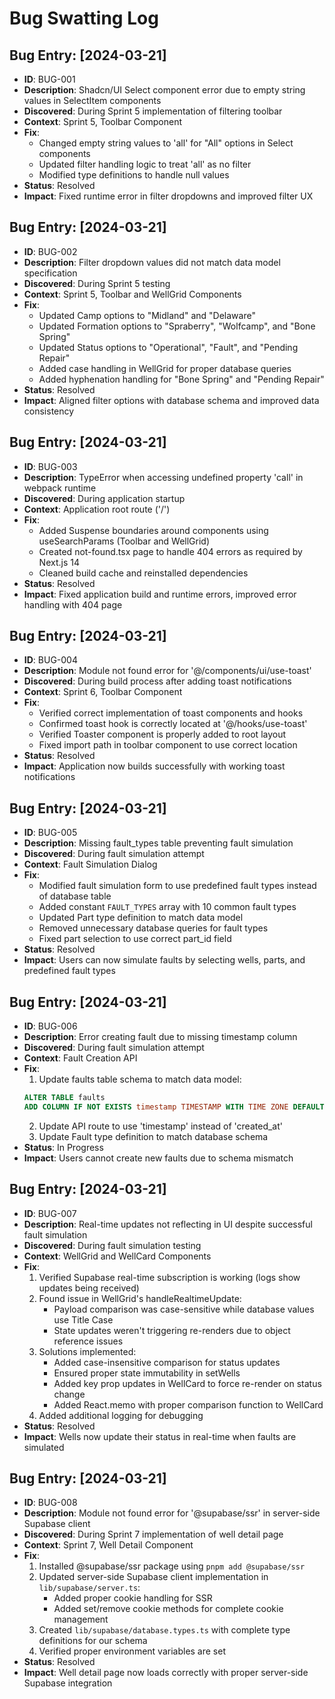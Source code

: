 # Bug Swatting Log

## Bug Entry: [2024-03-21]
- **ID**: BUG-001
- **Description**: Shadcn/UI Select component error due to empty string values in SelectItem components
- **Discovered**: During Sprint 5 implementation of filtering toolbar
- **Context**: Sprint 5, Toolbar Component
- **Fix**: 
  - Changed empty string values to 'all' for "All" options in Select components
  - Updated filter handling logic to treat 'all' as no filter
  - Modified type definitions to handle null values
- **Status**: Resolved
- **Impact**: Fixed runtime error in filter dropdowns and improved filter UX

## Bug Entry: [2024-03-21]
- **ID**: BUG-002
- **Description**: Filter dropdown values did not match data model specification
- **Discovered**: During Sprint 5 testing
- **Context**: Sprint 5, Toolbar and WellGrid Components
- **Fix**: 
  - Updated Camp options to "Midland" and "Delaware"
  - Updated Formation options to "Spraberry", "Wolfcamp", and "Bone Spring"
  - Updated Status options to "Operational", "Fault", and "Pending Repair"
  - Added case handling in WellGrid for proper database queries
  - Added hyphenation handling for "Bone Spring" and "Pending Repair"
- **Status**: Resolved
- **Impact**: Aligned filter options with database schema and improved data consistency

## Bug Entry: [2024-03-21]
- **ID**: BUG-003
- **Description**: TypeError when accessing undefined property 'call' in webpack runtime
- **Discovered**: During application startup
- **Context**: Application root route ('/')
- **Fix**: 
  - Added Suspense boundaries around components using useSearchParams (Toolbar and WellGrid)
  - Created not-found.tsx page to handle 404 errors as required by Next.js 14
  - Cleaned build cache and reinstalled dependencies
- **Status**: Resolved
- **Impact**: Fixed application build and runtime errors, improved error handling with 404 page

## Bug Entry: [2024-03-21]
- **ID**: BUG-004
- **Description**: Module not found error for '@/components/ui/use-toast'
- **Discovered**: During build process after adding toast notifications
- **Context**: Sprint 6, Toolbar Component
- **Fix**: 
  - Verified correct implementation of toast components and hooks
  - Confirmed toast hook is correctly located at '@/hooks/use-toast'
  - Verified Toaster component is properly added to root layout
  - Fixed import path in toolbar component to use correct location
- **Status**: Resolved
- **Impact**: Application now builds successfully with working toast notifications

## Bug Entry: [2024-03-21]
- **ID**: BUG-005
- **Description**: Missing fault_types table preventing fault simulation
- **Discovered**: During fault simulation attempt
- **Context**: Fault Simulation Dialog
- **Fix**: 
  - Modified fault simulation form to use predefined fault types instead of database table
  - Added constant `FAULT_TYPES` array with 10 common fault types
  - Updated Part type definition to match data model
  - Removed unnecessary database queries for fault types
  - Fixed part selection to use correct part_id field
- **Status**: Resolved
- **Impact**: Users can now simulate faults by selecting wells, parts, and predefined fault types

## Bug Entry: [2024-03-21]
- **ID**: BUG-006
- **Description**: Error creating fault due to missing timestamp column
- **Discovered**: During fault simulation attempt
- **Context**: Fault Creation API
- **Fix**: 
  1. Update faults table schema to match data model:
  ```sql
  ALTER TABLE faults 
  ADD COLUMN IF NOT EXISTS timestamp TIMESTAMP WITH TIME ZONE DEFAULT CURRENT_TIMESTAMP;
  ```
  2. Update API route to use 'timestamp' instead of 'created_at'
  3. Update Fault type definition to match database schema
- **Status**: In Progress
- **Impact**: Users cannot create new faults due to schema mismatch

## Bug Entry: [2024-03-21]
- **ID**: BUG-007
- **Description**: Real-time updates not reflecting in UI despite successful fault simulation
- **Discovered**: During fault simulation testing
- **Context**: WellGrid and WellCard Components
- **Fix**: 
  1. Verified Supabase real-time subscription is working (logs show updates being received)
  2. Found issue in WellGrid's handleRealtimeUpdate:
     - Payload comparison was case-sensitive while database values use Title Case
     - State updates weren't triggering re-renders due to object reference issues
  3. Solutions implemented:
     - Added case-insensitive comparison for status updates
     - Ensured proper state immutability in setWells
     - Added key prop updates in WellCard to force re-render on status change
     - Added React.memo with proper comparison function to WellCard
  4. Added additional logging for debugging
- **Status**: Resolved
- **Impact**: Wells now update their status in real-time when faults are simulated

## Bug Entry: [2024-03-21]
- **ID**: BUG-008
- **Description**: Module not found error for '@supabase/ssr' in server-side Supabase client
- **Discovered**: During Sprint 7 implementation of well detail page
- **Context**: Sprint 7, Well Detail Component
- **Fix**: 
  1. Installed @supabase/ssr package using `pnpm add @supabase/ssr`
  2. Updated server-side Supabase client implementation in `lib/supabase/server.ts`:
     - Added proper cookie handling for SSR
     - Added set/remove cookie methods for complete cookie management
  3. Created `lib/supabase/database.types.ts` with complete type definitions for our schema
  4. Verified proper environment variables are set
- **Status**: Resolved
- **Impact**: Well detail page now loads correctly with proper server-side Supabase integration

